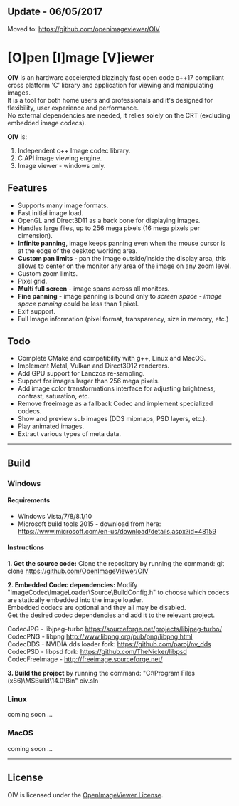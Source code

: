 
## Update - 06/05/2017
Moved to: https://github.com/openimageviewer/OIV


# [O]pen [I]mage [V]iewer

**OIV** is an hardware accelerated blazingly fast open code c++17 compliant cross platform 'C' library and application for viewing and manipulating images.  
It is a tool for both home users and professionals and it's designed for flexibility, user experience and performance.  
No external dependencies are needed, it relies solely on the CRT (excluding embedded image codecs).

**OIV** is:  
1. Independent c++ Image codec library.  
2. C API image viewing engine.  
3. Image viewer - windows only.    

## Features
* Supports many image formats.
* Fast initial image load.
* OpenGL and Direct3D11 as a back bone for displaying images.
* Handles large files, up to 256 mega pixels (16 mega pixels per dimension).
* **Infinite panning**, image keeps panning even when the mouse cursor is at the edge of the desktop working area.
* **Custom pan limits** - pan the image outside/inside the display area, this allows to center on the monitor any area of the image on any zoom level.
* Custom zoom limits. 
* Pixel grid.
* **Multi full screen** - image spans across all monitors.
* **Fine panning** - image panning is bound only to *screen space* - *image space panning* could be less than 1 pixel.  
* Exif support.
* Full Image information (pixel format, transparency, size in memory, etc.)

## Todo
* Complete CMake and compatibility with g++, Linux and MacOS.
* Implement Metal, Vulkan and Direct3D12 renderers.
* Add GPU support for Lanczos re-sampling.  
* Support for images larger than 256 mega pixels.
* Add image color transformations interface for adjusting brightness, contrast, saturation, etc.
* Remove freeimage as a fallback Codec and implement specialized codecs.
* Show and preview sub images (DDS mipmaps, PSD layers, etc.).
* Play animated images.
* Extract various types of meta data.

--------------------------

## Build
### Windows
#### Requirements
* Windows Vista/7/8/8.1/10
* Microsoft build tools 2015 - download from here: https://www.microsoft.com/en-us/download/details.aspx?id=48159  

#### Instructions
**1. Get the source code:**
Clone the repository by running the command: git clone https://github.com/OpenImageViewer/OIV

**2. Embedded Codec dependencies:**
 Modify "ImageCodec\ImageLoader\Source\BuildConfig.h" to choose which codecs are statically embedded into the image loader.  
Embedded codecs are optional and they all may be disabled.  
Get the desired codec dependencies and add it to the relevant project.  
            
CodecJPG - libjpeg-turbo https://sourceforge.net/projects/libjpeg-turbo/  
CodecPNG - libpng http://www.libpng.org/pub/png/libpng.html  
CodecDDS - NVIDIA dds loader fork: https://github.com/paroj/nv_dds  
CodecPSD - libpsd fork:  https://github.com/TheNicker/libpsd  
CodecFreeImage - http://freeimage.sourceforge.net/  


  **3. Build the project** by running the command: "C:\Program Files (x86)\MSBuild\14.0\Bin" oiv.sln

### Linux
coming soon ...

### MacOS
coming soon ...


-----------------------------

## License
OIV is licensed under the [OpenImageViewer License](LICENSE.md).
